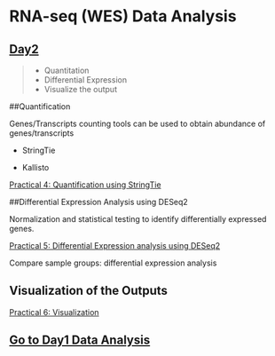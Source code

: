 # RNA-seq (WES) Data Analysis

## [Day2](rna-seq-wes-data-analysis-day2.md)


> -  Quantitation
> -  Differential Expression
> -  Visualize the output


##Quantification

Genes/Transcripts counting tools can be used to obtain abundance of genes/transcripts 

* StringTie 

* Kallisto

[Practical 4: Quantification using StringTie](practical-expression-quantification.md)

##Differential Expression Analysis using DESeq2

Normalization and statistical testing to identify differentially expressed genes.

[Practical 5: Differential Expression analysis using DESeq2](analyzing-RNA-seq-data-with-DESeq2.md)

Compare sample groups: differential expression analysis


## Visualization of the Outputs

[Practical 6: Visualization](analyzing-RNA-seq-data-with-DESeq2-data-visualization.md)

## [Go to Day1 Data Analysis](rna-seq-wes-data-analysis-day1.md)
